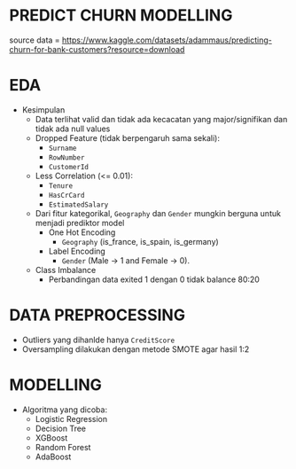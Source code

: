 # PREDICT CHURN MODELLING

source data = https://www.kaggle.com/datasets/adammaus/predicting-churn-for-bank-customers?resource=download

# EDA
- Kesimpulan
  - Data terlihat valid dan tidak ada kecacatan yang major/signifikan dan tidak ada null values
  - Dropped Feature (tidak berpengaruh sama sekali):
    - `Surname`
    - `RowNumber`
    - `CustomerId`
  - Less Correlation (<= 0.01):
    - `Tenure`
    - `HasCrCard`
    - `EstimatedSalary`
  - Dari fitur kategorikal, `Geography` dan `Gender` mungkin berguna untuk menjadi prediktor model
    - One Hot Encoding
      - `Geography` (is_france, is_spain, is_germany)
    - Label Encoding
      - `Gender` (Male -> 1 and Female -> 0).
  - Class Imbalance
    - Perbandingan data exited 1 dengan 0 tidak balance 80:20

# DATA PREPROCESSING
  - Outliers yang dihanlde hanya `CreditScore`
  - Oversampling dilakukan dengan metode SMOTE agar hasil 1:2

# MODELLING
  - Algoritma yang dicoba:
    - Logistic Regression
    - Decision Tree
    - XGBoost
    - Random Forest
    - AdaBoost